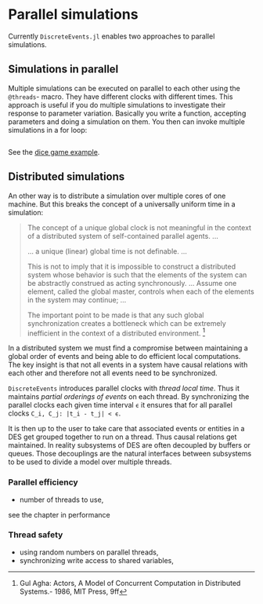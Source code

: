 # Parallel simulations

Currently `DiscreteEvents.jl` enables two approaches to parallel simulations.

## Simulations in parallel

Multiple simulations can be executed on parallel to each other using the `@threads`- macro. They have different clocks with different times. This approach is useful if you do multiple simulations to investigate their response to parameter variation. Basically you write a function, accepting parameters and doing a simulation on them. You then can invoke multiple simulations in a for loop:

```julia
```
See the [dice game example](examples/dicegame/dicegame.md). 

## Distributed simulations

An other way is to distribute a simulation over multiple cores of one machine. But this breaks the concept of a universally uniform time in a simulation:

> The concept of a unique global clock is not meaningful in the context of a distributed system of self-contained parallel agents. ...
> 
> ... a unique (linear) global time is not definable. ...
>
> This is not to imply that it is impossible to construct a distributed system whose behavior is such that the elements of the system can be abstractly construed as acting synchronously. ... Assume one element, called the global master, controls when each of the elements in the system may continue; ...
> 
> The important point to be made is that any such global synchronization creates a bottleneck which can be extremely inefficient in the context of a distributed environment. [^1]

In a distributed system we must find a compromise between maintaining a global order of events and being able to do efficient local computations. The key insight is that not all events in a system have causal relations with each other and therefore not all events need to be synchronized.

`DiscreteEvents` introduces parallel clocks with *thread local time*. Thus it maintains *partial orderings of events* on each thread. By synchronizing the parallel clocks each given time interval ``ϵ`` it ensures that for all parallel clocks ``C_i, C_j: |t_i - t_j| < ϵ``.

It is then up to the user to take care that associated events or entities in a DES get grouped together to run on a thread. Thus causal relations get maintained. In reality subsystems of DES are often decoupled by buffers or queues. Those decouplings are the natural interfaces between subsystems to be used to divide a model over multiple threads.

### Parallel efficiency
- number of threads to use,

see the chapter in performance

### Thread safety
- using random numbers on parallel threads,
- synchronizing write access to shared variables,

[^1]: Gul Agha: Actors, A Model of Concurrent Computation in Distributed Systems.- 1986, MIT Press, 9ff
